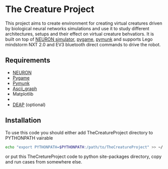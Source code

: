 # The Creature Project
This project aims to create environment for creating virtual creatures driven by biological neural networks simulations and use it to study different architectures, setups and their effect on virtual creature behvatiors. It is built on top of [NEURON simulator][neuron_link], [pygame][pygame_link], [pymunk][pymunk_link] and supports Lego mindstorm NXT 2.0 and EV3 bluetooth direct commands to drive the robot.

## Requirements
* [NEURON][neuron_link]
* [Pygame][pygame_link]
* [Pymunk][pymunk_link]
* [Ascii_graph][ascii_graph_link]
* Matplotlib
* 
* [DEAP][deap_link] (optional)

## Installation
To use this code you should either add TheCreatureProject directory to PYTHONPATH vairable
``` bash
echo "export PYTHONPATH=$PYTHONPATH:/path/to/TheCreatureProject" >> ~/.bashrc
```
or put this TheCretureProject code to python site-packages directory, copy and run cases from somewhere else.


[neuron_link]: https://neuron.yale.edu/neuron/
[pygame_link]: https://github.com/pygame/pygame
[pymunk_link]: http://www.pymunk.org/en/latest/
[ascii_graph_link]:https://pypi.python.org/pypi/ascii_graph
[deap_link]: https://github.com/DEAP/deap